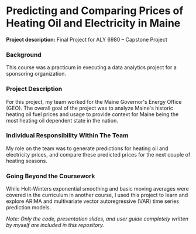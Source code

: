 # Predicting and Comparing Prices of Heating Oil and Electricity in Maine

**Project description:** Final Project for ALY 6980 – Capstone Project

### Background

This course was a practicum in executing a data analytics project for a sponsoring organization.  

### Project Description

For this project, my team worked for the Maine Governor's Energy Office (GEO).  The overall goal of the project was to analyze Maine's historic heating oil fuel prices and usage to provide context for Maine being the most heating oil dependent state in the nation.

### Individual Responsibility Within The Team

My role on the team was to generate predictions for heating oil and electricity prices, and compare these predicted prices for the next couple of heating seasons.

### Going Beyond the Coursework

While Holt-Winters exponential smoothing and basic moving averages were covered in the curriculum in another course, I used this project to learn and explore ARIMA and multivariate vector autoregressive (VAR) time series prediction models. 

*Note: Only the code, presentation slides, and user guide completely written by myself are included in this repository.*
